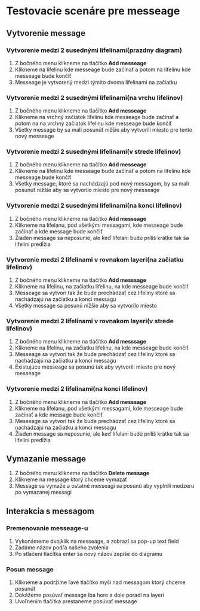 # Testovacie scenáre pre messeage

## Vytvorenie message

### Vytvorenie medzi 2 susednými lifelinami(prazdny diagram)

1. Z bočného menu klikneme na tlačítko **Add messeage**
2. Klikneme na lifelinu kde messeage bude začínať a potom na lifelinu kde messeage bude končiť
3. Messeage je vytvorený medzi týmito dvoma lifelinami na začiatku

### Vytvorenie medzi 2 susednými lifelinami(na vrchu lifelinov)

1. Z bočného menu klikneme na tlačítko **Add messeage**
2. Klikneme na vrchný začiatok lifelinu kde messeage bude začínať a potom na na vrchný začiatok lifelinu kde messeage bude končiť
3. Všetky message by sa mali posunúť nižšie aby vytvorili miesto pre tento nový messeage

### Vytvorenie medzi 2 susednými lifelinami(v strede lifelinov)

1. Z bočného menu klikneme na tlačítko **Add messeage**
2. Klikneme na lifelinu kde messeage bude začínať a potom na lifelinu kde messeage bude končiť
3. Všetky message, ktoré sa nachádzajú pod nový messagom, by sa mali posunúť nižšie aby sa vytvorilo miesto pre nový messeage

### Vytvorenie medzi 2 susednými lifelinami(na konci lifelinov)

1. Z bočného menu klikneme na tlačítko **Add messsage**
2. Klikneme na lifelanu, pod všetkými messagami, kde messeage bude začínať a kde message bude končiť
3. Žiaden message sa neposunie, ale keď lifelani budú príliš krátke tak sa lifelini predĺžia

### Vytvorenie medzi 2 lifelinami v rovnakom layeri(na začiatku lifelinov)

1. Z bočného menu klikneme na tlačítko **Add messsage**
2. Klikneme na lifelinu, na začiatku lifelinu, na kde messeage bude končiť
3. Messeage sa vytvorí tak že bude prechádzať cez lifeliny ktoré sa nachádzajú na začiatku a konci messagu
4. Všetky message sa posunú nižšie aby sa vytvorilo miesto 

### Vytvorenie medzi 2 lifelinami v rovnakom layeri(v strede lifelinov)

1. Z bočného menu klikneme na tlačítko **Add messsage**
2. Klikneme na lifelinu, na začiatku lifelinu, na kde messeage bude končiť 
3. Messeage sa vytvorí tak že bude prechádzať cez lifeliny ktoré sa nachádzajú na začiatku a konci messagu
4. Existujúce messeage sa posunú tak aby vytvorili miesto pre nový messeage

### Vytvorenie medzi 2 lifelinami(na konci lifelinov)

1. Z bočného menu klikneme na tlačítko **Add messsage**
2. Klikneme na lifelanu, pod všetkými messagami, kde messeage bude začínať a kde message bude končiť
3. Messeage sa vytvorí tak že bude prechádzať cez lifeliny ktoré sa nachádzajú na začiatku a konci messagu
4. Žiaden message sa neposunie, ale keď lifelani budú príliš krátke tak sa lifelini predĺžia


## Vymazanie message

1. Z bočného menu klikneme na tlačítko **Delete message**
2. Klikneme na message ktorý chceme vymazať
3. Message sa vymaže a ostatné messeagi sa posunú aby vyplnili medzeru po vymazanej messagi

## Interakcia s messagom

### Premenovanie messeage-u
1. Vykonámeme dvojklik na messeage, a zobrazí sa pop-up text field
2. Zadáme názov podľa našeho zvolenia
3. Po stlačení tlačítka enter sa nový názov zapíše do diagramu

### Posun message
1. Klikneme a podržíme ľavé tlačítko myši nad messagom ktorý chceme posunúť
2. Dokážeme posúvať message iba hore a dole poradi na layeri
3. Uvoľnením tlačítka prestaneme posúvať message